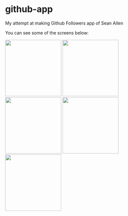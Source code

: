 # github-app
My attempt at making Github Followers app of Sean Allen

You can see some of the screens below:

<p align="left">
  <img src="https://i.imgur.com/XQ30ePr.png" width="180"/>
  <img src="https://i.imgur.com/W6Ku1Zo.png" width="180"/> 
  <img src="https://i.imgur.com/xjHkjrX.png" width="180"/>
  <img src="https://i.imgur.com/uidAzAt.png" width="180"/>
  <img src="https://i.imgur.com/aa22u5f.png" width="180"/>
</p>
